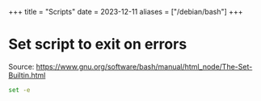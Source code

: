+++
title = "Scripts"
date = 2023-12-11
aliases = ["/debian/bash"]
+++

# Set script to exit on errors

Source: <https://www.gnu.org/software/bash/manual/html_node/The-Set-Builtin.html>

```bash
set -e
```
